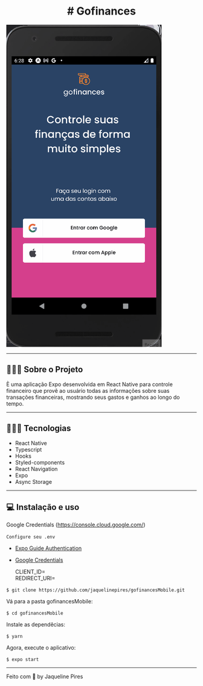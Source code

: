 <h1 align=center># Gofinances</h1>

<img src="src/assets/gofinances.gif">

---

## 👨🏻‍💻 Sobre o Projeto

È uma aplicação Expo desenvolvida em React Native para controle financeiro que provê ao usuário todas as informações sobre suas transações financeiras, mostrando seus gastos e ganhos ao longo do tempo.

---

## 👨🏻‍💻 Tecnologias

- React Native
- Typescript
- Hooks
- Styled-components
- React Navigation
- Expo
- Async Storage

---

## 💻 Instalação e uso

Google Credentials (https://console.cloud.google.com/)

`Configure seu .env`
- [Expo Guide Authentication](https://docs.expo.dev/guides/authentication/#google)
- [Google Credentials](https://console.cloud.google.com/)

    CLIENT_ID=<br>
    REDIRECT_URI=

```
$ git clone https://github.com/jaquelinepires/gofinancesMobile.git
```

 Vá para a pasta gofinancesMobile:

```
$ cd gofinancesMobile
```

 Instale as dependêcias:

```
$ yarn
```

Agora, execute o aplicativo:

```
$ expo start
```
---

Feito com 💙 by Jaqueline Pires